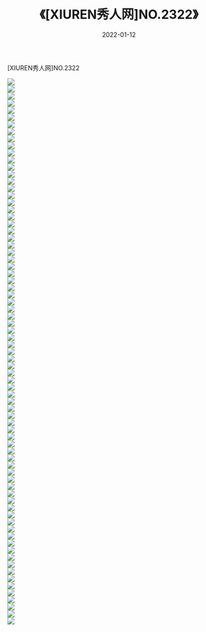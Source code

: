 ﻿---
layout: post
title:  《[XIUREN秀人网]NO.2322》
date:   2022-01-12
img: http://img.660000.xyz/Sharelink/秀人网/秀人网第03部分/[XIUREN秀人网]NO.2322/000.jpg
categories: [美女, 清纯, 唯美]
---

[XIUREN秀人网]NO.2322

 ![](http://img.660000.xyz/Sharelink/秀人网/秀人网第03部分/[XIUREN秀人网]NO.2322/001.jpg) <br>![](http://img.660000.xyz/Sharelink/秀人网/秀人网第03部分/[XIUREN秀人网]NO.2322/002.jpg) <br>![](http://img.660000.xyz/Sharelink/秀人网/秀人网第03部分/[XIUREN秀人网]NO.2322/003.jpg) <br>![](http://img.660000.xyz/Sharelink/秀人网/秀人网第03部分/[XIUREN秀人网]NO.2322/004.jpg) <br>![](http://img.660000.xyz/Sharelink/秀人网/秀人网第03部分/[XIUREN秀人网]NO.2322/005.jpg) <br>![](http://img.660000.xyz/Sharelink/秀人网/秀人网第03部分/[XIUREN秀人网]NO.2322/006.jpg) <br>![](http://img.660000.xyz/Sharelink/秀人网/秀人网第03部分/[XIUREN秀人网]NO.2322/007.jpg) <br>![](http://img.660000.xyz/Sharelink/秀人网/秀人网第03部分/[XIUREN秀人网]NO.2322/008.jpg) <br>![](http://img.660000.xyz/Sharelink/秀人网/秀人网第03部分/[XIUREN秀人网]NO.2322/009.jpg) <br>![](http://img.660000.xyz/Sharelink/秀人网/秀人网第03部分/[XIUREN秀人网]NO.2322/010.jpg) <br>![](http://img.660000.xyz/Sharelink/秀人网/秀人网第03部分/[XIUREN秀人网]NO.2322/011.jpg) <br>![](http://img.660000.xyz/Sharelink/秀人网/秀人网第03部分/[XIUREN秀人网]NO.2322/012.jpg) <br>![](http://img.660000.xyz/Sharelink/秀人网/秀人网第03部分/[XIUREN秀人网]NO.2322/013.jpg) <br>![](http://img.660000.xyz/Sharelink/秀人网/秀人网第03部分/[XIUREN秀人网]NO.2322/014.jpg) <br>![](http://img.660000.xyz/Sharelink/秀人网/秀人网第03部分/[XIUREN秀人网]NO.2322/015.jpg) <br>![](http://img.660000.xyz/Sharelink/秀人网/秀人网第03部分/[XIUREN秀人网]NO.2322/016.jpg) <br>![](http://img.660000.xyz/Sharelink/秀人网/秀人网第03部分/[XIUREN秀人网]NO.2322/017.jpg) <br>![](http://img.660000.xyz/Sharelink/秀人网/秀人网第03部分/[XIUREN秀人网]NO.2322/018.jpg) <br>![](http://img.660000.xyz/Sharelink/秀人网/秀人网第03部分/[XIUREN秀人网]NO.2322/019.jpg) <br>![](http://img.660000.xyz/Sharelink/秀人网/秀人网第03部分/[XIUREN秀人网]NO.2322/020.jpg) <br>![](http://img.660000.xyz/Sharelink/秀人网/秀人网第03部分/[XIUREN秀人网]NO.2322/021.jpg) <br>![](http://img.660000.xyz/Sharelink/秀人网/秀人网第03部分/[XIUREN秀人网]NO.2322/022.jpg) <br>![](http://img.660000.xyz/Sharelink/秀人网/秀人网第03部分/[XIUREN秀人网]NO.2322/023.jpg) <br>![](http://img.660000.xyz/Sharelink/秀人网/秀人网第03部分/[XIUREN秀人网]NO.2322/024.jpg) <br>![](http://img.660000.xyz/Sharelink/秀人网/秀人网第03部分/[XIUREN秀人网]NO.2322/025.jpg) <br>![](http://img.660000.xyz/Sharelink/秀人网/秀人网第03部分/[XIUREN秀人网]NO.2322/026.jpg) <br>![](http://img.660000.xyz/Sharelink/秀人网/秀人网第03部分/[XIUREN秀人网]NO.2322/027.jpg) <br>![](http://img.660000.xyz/Sharelink/秀人网/秀人网第03部分/[XIUREN秀人网]NO.2322/028.jpg) <br>![](http://img.660000.xyz/Sharelink/秀人网/秀人网第03部分/[XIUREN秀人网]NO.2322/029.jpg) <br>![](http://img.660000.xyz/Sharelink/秀人网/秀人网第03部分/[XIUREN秀人网]NO.2322/030.jpg) <br>![](http://img.660000.xyz/Sharelink/秀人网/秀人网第03部分/[XIUREN秀人网]NO.2322/031.jpg) <br>![](http://img.660000.xyz/Sharelink/秀人网/秀人网第03部分/[XIUREN秀人网]NO.2322/032.jpg) <br>![](http://img.660000.xyz/Sharelink/秀人网/秀人网第03部分/[XIUREN秀人网]NO.2322/033.jpg) <br>![](http://img.660000.xyz/Sharelink/秀人网/秀人网第03部分/[XIUREN秀人网]NO.2322/034.jpg) <br>![](http://img.660000.xyz/Sharelink/秀人网/秀人网第03部分/[XIUREN秀人网]NO.2322/035.jpg) <br>![](http://img.660000.xyz/Sharelink/秀人网/秀人网第03部分/[XIUREN秀人网]NO.2322/036.jpg) <br>![](http://img.660000.xyz/Sharelink/秀人网/秀人网第03部分/[XIUREN秀人网]NO.2322/037.jpg) <br>![](http://img.660000.xyz/Sharelink/秀人网/秀人网第03部分/[XIUREN秀人网]NO.2322/038.jpg) <br>![](http://img.660000.xyz/Sharelink/秀人网/秀人网第03部分/[XIUREN秀人网]NO.2322/039.jpg) <br>![](http://img.660000.xyz/Sharelink/秀人网/秀人网第03部分/[XIUREN秀人网]NO.2322/040.jpg) <br>![](http://img.660000.xyz/Sharelink/秀人网/秀人网第03部分/[XIUREN秀人网]NO.2322/041.jpg) <br>![](http://img.660000.xyz/Sharelink/秀人网/秀人网第03部分/[XIUREN秀人网]NO.2322/042.jpg) <br>![](http://img.660000.xyz/Sharelink/秀人网/秀人网第03部分/[XIUREN秀人网]NO.2322/043.jpg) <br>![](http://img.660000.xyz/Sharelink/秀人网/秀人网第03部分/[XIUREN秀人网]NO.2322/044.jpg) <br>![](http://img.660000.xyz/Sharelink/秀人网/秀人网第03部分/[XIUREN秀人网]NO.2322/045.jpg) <br>![](http://img.660000.xyz/Sharelink/秀人网/秀人网第03部分/[XIUREN秀人网]NO.2322/046.jpg) <br>![](http://img.660000.xyz/Sharelink/秀人网/秀人网第03部分/[XIUREN秀人网]NO.2322/047.jpg) <br>![](http://img.660000.xyz/Sharelink/秀人网/秀人网第03部分/[XIUREN秀人网]NO.2322/048.jpg) <br>![](http://img.660000.xyz/Sharelink/秀人网/秀人网第03部分/[XIUREN秀人网]NO.2322/049.jpg) <br>![](http://img.660000.xyz/Sharelink/秀人网/秀人网第03部分/[XIUREN秀人网]NO.2322/050.jpg) <br>![](http://img.660000.xyz/Sharelink/秀人网/秀人网第03部分/[XIUREN秀人网]NO.2322/051.jpg) <br>![](http://img.660000.xyz/Sharelink/秀人网/秀人网第03部分/[XIUREN秀人网]NO.2322/052.jpg) <br>![](http://img.660000.xyz/Sharelink/秀人网/秀人网第03部分/[XIUREN秀人网]NO.2322/053.jpg) <br>![](http://img.660000.xyz/Sharelink/秀人网/秀人网第03部分/[XIUREN秀人网]NO.2322/054.jpg) <br>![](http://img.660000.xyz/Sharelink/秀人网/秀人网第03部分/[XIUREN秀人网]NO.2322/055.jpg) <br>![](http://img.660000.xyz/Sharelink/秀人网/秀人网第03部分/[XIUREN秀人网]NO.2322/056.jpg) <br>![](http://img.660000.xyz/Sharelink/秀人网/秀人网第03部分/[XIUREN秀人网]NO.2322/057.jpg) <br>![](http://img.660000.xyz/Sharelink/秀人网/秀人网第03部分/[XIUREN秀人网]NO.2322/058.jpg) <br>![](http://img.660000.xyz/Sharelink/秀人网/秀人网第03部分/[XIUREN秀人网]NO.2322/059.jpg) <br>![](http://img.660000.xyz/Sharelink/秀人网/秀人网第03部分/[XIUREN秀人网]NO.2322/060.jpg) <br>![](http://img.660000.xyz/Sharelink/秀人网/秀人网第03部分/[XIUREN秀人网]NO.2322/061.jpg) <br>![](http://img.660000.xyz/Sharelink/秀人网/秀人网第03部分/[XIUREN秀人网]NO.2322/062.jpg) <br>![](http://img.660000.xyz/Sharelink/秀人网/秀人网第03部分/[XIUREN秀人网]NO.2322/063.jpg) <br>![](http://img.660000.xyz/Sharelink/秀人网/秀人网第03部分/[XIUREN秀人网]NO.2322/064.jpg) <br>![](http://img.660000.xyz/Sharelink/秀人网/秀人网第03部分/[XIUREN秀人网]NO.2322/065.jpg) <br>![](http://img.660000.xyz/Sharelink/秀人网/秀人网第03部分/[XIUREN秀人网]NO.2322/066.jpg) <br>![](http://img.660000.xyz/Sharelink/秀人网/秀人网第03部分/[XIUREN秀人网]NO.2322/067.jpg) <br>![](http://img.660000.xyz/Sharelink/秀人网/秀人网第03部分/[XIUREN秀人网]NO.2322/068.jpg) <br>![](http://img.660000.xyz/Sharelink/秀人网/秀人网第03部分/[XIUREN秀人网]NO.2322/069.jpg) <br>![](http://img.660000.xyz/Sharelink/秀人网/秀人网第03部分/[XIUREN秀人网]NO.2322/070.jpg) <br>![](http://img.660000.xyz/Sharelink/秀人网/秀人网第03部分/[XIUREN秀人网]NO.2322/071.jpg) <br>![](http://img.660000.xyz/Sharelink/秀人网/秀人网第03部分/[XIUREN秀人网]NO.2322/072.jpg) <br>![](http://img.660000.xyz/Sharelink/秀人网/秀人网第03部分/[XIUREN秀人网]NO.2322/073.jpg) <br>![](http://img.660000.xyz/Sharelink/秀人网/秀人网第03部分/[XIUREN秀人网]NO.2322/074.jpg) <br>![](http://img.660000.xyz/Sharelink/秀人网/秀人网第03部分/[XIUREN秀人网]NO.2322/075.jpg) <br>![](http://img.660000.xyz/Sharelink/秀人网/秀人网第03部分/[XIUREN秀人网]NO.2322/076.jpg) <br>![](http://img.660000.xyz/Sharelink/秀人网/秀人网第03部分/[XIUREN秀人网]NO.2322/077.jpg) <br>